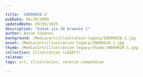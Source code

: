 ```yaml
---

title: '20090920.1'
pubDate: 09/20/2009
updatedDate: 09/05/2025
description: "kodak six-20 brownie 1"
author: Anton Simanov
background: /Media/art/illustration-legacy/20090920.1.jpg
asset: /Media/art/illustration-legacy/20090920.1.jpg
thumb: /Media/art/illustration-legacy/thumb-20090920.1.jpg
collection: Illustration (LEGACY)
related: ''
tags: art, illustration, reverie compendium

---
```


